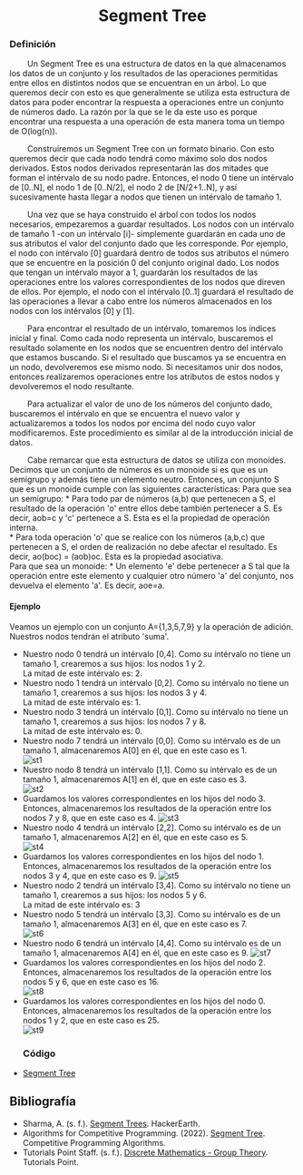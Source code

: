 
<div align="center">

# Segment Tree  

 <div align="left">
 
 ### Definición  
 
&nbsp;&nbsp;&nbsp;&nbsp;&nbsp;&nbsp;&nbsp;&nbsp;Un Segment Tree es una estructura de datos en la que almacenamos los datos de un conjunto y los resultados de las operaciones permitidas entre ellos en distintos nodos que se encuentran en un árbol. Lo que queremos decir con esto es que generalmente se utiliza esta estructura de datos para poder encontrar la respuesta a operaciones entre un conjunto de números dado. La razón por la que se le da este uso es porque encontrar una respuesta a una operación de esta manera toma un tiempo de O(log(n)).  
 
&nbsp;&nbsp;&nbsp;&nbsp;&nbsp;&nbsp;&nbsp;&nbsp;Construiremos un Segment Tree con un formato binario. Con esto queremos decir que cada nodo tendrá como máximo solo dos nodos derivados. Estos nodos derivados representarán las dos mitades que forman el intérvalo de su nodo padre. Entonces, el nodo 0 tiene un intérvalo de [0..N], el nodo 1 de [0..N/2], el nodo 2 de [N/2+1..N], y así sucesivamente hasta llegar a nodos que tienen un intérvalo de tamaño 1.  
 
&nbsp;&nbsp;&nbsp;&nbsp;&nbsp;&nbsp;&nbsp;&nbsp;Una vez que se haya construido el árbol con todos los nodos necesarios, empezaremos a guardar resultados. Los nodos con un intérvalo de tamaño 1 -con un intérvalo [i]- simplemente guardarán en cada uno de sus atributos el valor del conjunto dado que les corresponde. Por ejemplo, el nodo con intérvalo [0] guardará dentro de todos sus atributos el número que se encuentre en la posición 0 del conjunto original dado. Los nodos que tengan un intérvalo mayor a 1, guardarán los resultados de las operaciones entre los valores correspondientes de los nodos que direven de ellos. Por ejemplo, el nodo con el intérvalo [0..1] guardará el resultado de las operaciones a llevar a cabo entre los números almacenados en los nodos con los intérvalos [0] y [1].  
 
&nbsp;&nbsp;&nbsp;&nbsp;&nbsp;&nbsp;&nbsp;&nbsp;Para encontrar el resultado de un intérvalo, tomaremos los índices inicial y final. Como cada nodo representa un intérvalo, buscaremos el resultado solamente en los nodos que se encuentren dentro del intérvalo que estamos buscando. Si el resultado que buscamos ya se encuentra en un nodo, devolveremos ese mismo nodo. Si necesitamos unir dos nodos, entonces realizaremos operaciones entre los atributos de estos nodos y devolveremos el nodo resultante.  
 
&nbsp;&nbsp;&nbsp;&nbsp;&nbsp;&nbsp;&nbsp;&nbsp;Para actualizar el valor de uno de los números del conjunto dado, buscaremos el intérvalo en que se encuentra el nuevo valor y actualizaremos a todos los nodos por encima del nodo cuyo valor modificaremos. Este procedimiento es similar al de la introducción inicial de datos.  

&nbsp;&nbsp;&nbsp;&nbsp;&nbsp;&nbsp;&nbsp;&nbsp;Cabe remarcar que esta estructura de datos se utiliza con monoides. Decimos que un conjunto de números es un monoide si es que es un semigrupo y además tiene un elemento neutro. Entonces, un conjunto S que es un monoide cumple con las siguientes características: 
    Para que sea un semigrupo:
    * Para todo par de números (a,b) que pertenecen a S, el resultado de la operación 'o' entre ellos debe también pertenecer a S. Es decir, aob=c y 'c' pertenece a S. Esta es el la propiedad de operación interna.  
    * Para toda operación 'o' que se realice con los números (a,b,c) que pertenecen a S, el orden de realización no debe afectar el resultado. Es decir, ao(boc) = (aob)oc. Esta es la propiedad asociativa.  
    Para que sea un monoide:
    * Un elemento 'e' debe pertenecer a S tal que la operación entre este elemento y cualquier otro número 'a' del conjunto, nos devuelva el elemento 'a'. Es decir, aoe=a.
 
 #### Ejemplo  
 
 Veamos un ejemplo con un conjunto A={1,3,5,7,9} y la operación de adición. Nuestros nodos tendrán el atributo 'suma'.  
 
 * Nuestro nodo 0 tendrá un intérvalo [0,4]. Como su intérvalo no tiene un tamaño 1, crearemos a sus hijos: los nodos 1 y 2.  
   La mitad de este intérvalo es: 2.  
 * Nuestro nodo 1 tendrá un intérvalo [0,2]. Como su intérvalo no tiene un tamaño 1, crearemos a sus hijos: los nodos 3 y 4.  
   La mitad de este intérvalo es: 1.  
 * Nuestro nodo 3 tendrá un intérvalo [0,1]. Como su intérvalo no tiene un tamaño 1, crearemos a sus hijos: los nodos 7 y 8.  
   La mitad de este intérvalo es: 0.  
 * Nuestro nodo 7 tendrá un intérvalo [0,0]. Como su intérvalo es de un tamaño 1, almacenaremos A[0] en él, que en este caso es 1.  
 ![st1](https://imgur.com/obal63J.png)
 * Nuestro nodo 8 tendrá un intérvalo [1,1]. Como su intérvalo es de un tamaño 1, almacenaremos A[1] en él, que en este caso es 3.  
 ![st2](https://imgur.com/gOgLFJk.png)
 * Guardamos los valores correspondientes en los hijos del nodo 3. Entonces, almacenaremos los resultados de la operación entre los nodos 7 y 8, que en este caso es 4.
  ![st3](https://imgur.com/024fyxb.png)
 * Nuestro nodo 4 tendrá un intérvalo [2,2]. Como su intérvalo es de un tamaño 1, almacenaremos A[2] en él, que en este caso es 5.    
 ![st4](https://imgur.com/Ph1dbay.png)
 * Guardamos los valores correspondientes en los hijos del nodo 1. Entonces, almacenaremos los resultados de la operación entre los nodos 3 y 4, que en este caso es 9. 
  ![st5](https://imgur.com/WOgdsf7.png)
 * Nuestro nodo 2 tendrá un intérvalo [3,4]. Como su intérvalo no tiene un tamaño 1, crearemos a sus hijos: los nodos 5 y 6.  
   La mitad de este intérvalo es: 3  
 * Nuestro nodo 5 tendrá un intérvalo [3,3]. Como su intérvalo es de un tamaño 1, almacenaremos A[3] en él, que en este caso es 7.  
 ![st6](https://imgur.com/IUaCC1N.png)
 * Nuestro nodo 6 tendrá un intérvalo [4,4]. Como su intérvalo es de un tamaño 1, almacenaremos A[4] en él, que en este caso es 9.
 ![st7](https://imgur.com/PWg4gpn.png)
 * Guardamos los valores correspondientes en los hijos del nodo 2. Entonces, almacenaremos los resultados de la operación entre los nodos 5 y 6, que en este caso es 16.  
 ![st8](https://imgur.com/n9AWuNY.png)
 * Guardamos los valores correspondientes en los hijos del nodo 0. Entonces, almacenaremos los resultados de la operación entre los nodos 1 y 2, que en este caso es 25.  
 ![st9](https://imgur.com/6jqZLDg.png)
   ### Código  
  * [Segment Tree](https://github.com/marinovivianUPB/Algoritmica/tree/main/Estructura%20de%20Datos/Segment%20Tree/segmentTree.cpp)  
  
  ## Bibliografía  
  * Sharma, A. (s. f.). [Segment Trees](https://www.hackerearth.com/practice/data-structures/advanced-data-structures/segment-trees/tutorial/). HackerEarth.
  * Algorithms for Competitive Programming. (2022). [Segment Tree](https://cp-algorithms.com/data_structures/segment_tree.html). Competitive Programming Algorithms.
  * Tutorials Point Staff. (s. f.). [Discrete Mathematics - Group Theory](https://www.tutorialspoint.com/discrete_mathematics/discrete_mathematics_group_theory.htm#:~:text=A%20monoid%20is%20a%20semigroup,Closure%2C%20Associative%2C%20Identity%20element.). Tutorials Point.  
